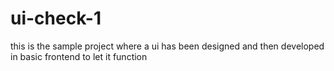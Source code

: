 # ui-check-1
this is the sample project where a ui has been designed and then developed in basic frontend to let it function
